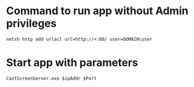 
# Command to run app without Admin privileges
    netsh http add urlacl url=http://+:80/ user=DOMAIN\user

# Start app with parameters
    CastScreenServer.exe $ipAddr $Port